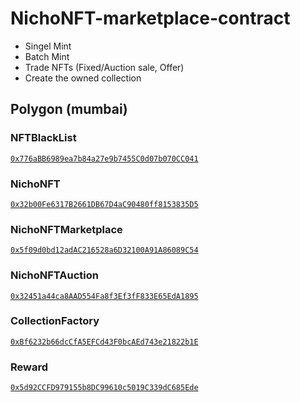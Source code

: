 # NichoNFT-marketplace-contract

- Singel Mint
- Batch Mint
- Trade NFTs (Fixed/Auction sale, Offer)
- Create the owned collection

## Polygon (mumbai)

### NFTBlackList

[`0x776aBB6989ea7b84a27e9b7455C0d07b070CC041`](https://bscscan.com/address/0x776aBB6989ea7b84a27e9b7455C0d07b070CC041)

### NichoNFT

[`0x32b00Fe6317B2661DB67D4aC90480ff8153835D5`](https://bscscan.com/address/0x32b00Fe6317B2661DB67D4aC90480ff8153835D5)

### NichoNFTMarketplace

[`0x5f09d0bd12adAC216528a6D32100A91A86089C54`](https://bscscan.com/address/0x5f09d0bd12adAC216528a6D32100A91A86089C54)

### NichoNFTAuction

[`0x32451a44ca8AAD554Fa8f3Ef3fF833E65EdA1895`](https://bscscan.com/address/0x32451a44ca8AAD554Fa8f3Ef3fF833E65EdA1895)

### CollectionFactory

[`0xBf6232b66dcCfA5EFCd43F0bcAEd743e21822b1E`](https://bscscan.com/address/0xBf6232b66dcCfA5EFCd43F0bcAEd743e21822b1E)

### Reward

[`0x5d92CCFD979155b8DC99610c5019C339dC685Ede`](https://bscscan.com/address/0x5d92CCFD979155b8DC99610c5019C339dC685Ede)
